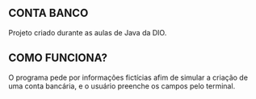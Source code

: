 ## CONTA BANCO

Projeto criado durante as aulas de Java da DIO.

## COMO FUNCIONA?

O programa pede por informações fictícias afim de simular a criação de uma conta bancária, e o usuário preenche os campos pelo terminal.
